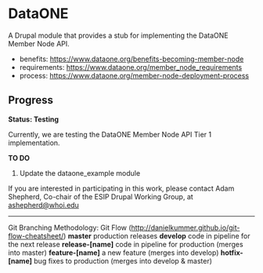 # DataONE
A Drupal module that provides a stub for implementing the DataONE Member Node API.

- benefits: https://www.dataone.org/benefits-becoming-member-node
- requirements: https://www.dataone.org/member_node_requirements
- process: https://www.dataone.org/member-node-deployment-process

## Progress

**Status: Testing**

Currently, we are testing the DataONE Member Node API Tier 1 implementation.

**TO DO**

1. Update the dataone_example module

If you are interested in participating in this work, please contact Adam Shepherd, Co-chair of the ESIP Drupal Working Group, at ashepherd@whoi.edu

---

Git Branching Methodology: Git Flow (http://danielkummer.github.io/git-flow-cheatsheet/)
**master**           production releases
**develop**          code in pipeline for the next release
**release-[name]**   code in pipeline for production (merges into master)
**feature-[name]**   a new feature (merges into develop)
**hotfix-[name]**    bug fixes to production (merges into develop & master)

